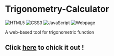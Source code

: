 # Trigonometry-Calculator

![HTML5](https://img.shields.io/badge/html5-%23E34F26.svg?&logo=html5&logoColor=white)
![CSS3](https://img.shields.io/badge/css3-%231572B6.svg?&logo=css3&logoColor=white)
![JavaScript](https://img.shields.io/badge/javascript-%23323330.svg?&logo=javascript&logoColor=%23F7DF1E)
![Webpage](https://img.shields.io/website?&url=https%3A%2F%2Fabhijeetbyte.github.io%2FTrigonometry-Calculator%2F)

A web-based tool for trigonometric function

## Click [here](https://abhijeetbyte.github.io/Trigonometry-Calculator/) to chick it out !
